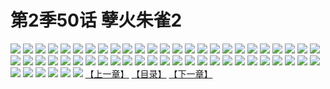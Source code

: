 # 第2季50话 孽火朱雀2
![](https://s1.baozimh.com/scomic/sanyanxiaotianlu-samanhua/0/492-idkj/1.jpg)
![](https://s1.baozimh.com/scomic/sanyanxiaotianlu-samanhua/0/492-idkj/2.jpg)
![](https://s1.baozimh.com/scomic/sanyanxiaotianlu-samanhua/0/492-idkj/3.jpg)
![](https://s1.baozimh.com/scomic/sanyanxiaotianlu-samanhua/0/492-idkj/4.jpg)
![](https://s1.baozimh.com/scomic/sanyanxiaotianlu-samanhua/0/492-idkj/5.jpg)
![](https://s1.baozimh.com/scomic/sanyanxiaotianlu-samanhua/0/492-idkj/6.jpg)
![](https://s1.baozimh.com/scomic/sanyanxiaotianlu-samanhua/0/492-idkj/7.jpg)
![](https://s1.baozimh.com/scomic/sanyanxiaotianlu-samanhua/0/492-idkj/8.jpg)
![](https://s1.baozimh.com/scomic/sanyanxiaotianlu-samanhua/0/492-idkj/9.jpg)
![](https://s1.baozimh.com/scomic/sanyanxiaotianlu-samanhua/0/492-idkj/10.jpg)
![](https://s1.baozimh.com/scomic/sanyanxiaotianlu-samanhua/0/492-idkj/11.jpg)
![](https://s1.baozimh.com/scomic/sanyanxiaotianlu-samanhua/0/492-idkj/12.jpg)
![](https://s1.baozimh.com/scomic/sanyanxiaotianlu-samanhua/0/492-idkj/13.jpg)
![](https://s1.baozimh.com/scomic/sanyanxiaotianlu-samanhua/0/492-idkj/14.jpg)
![](https://s1.baozimh.com/scomic/sanyanxiaotianlu-samanhua/0/492-idkj/15.jpg)
![](https://s1.baozimh.com/scomic/sanyanxiaotianlu-samanhua/0/492-idkj/16.jpg)
![](https://s1.baozimh.com/scomic/sanyanxiaotianlu-samanhua/0/492-idkj/17.jpg)
![](https://s1.baozimh.com/scomic/sanyanxiaotianlu-samanhua/0/492-idkj/18.jpg)
![](https://s1.baozimh.com/scomic/sanyanxiaotianlu-samanhua/0/492-idkj/19.jpg)
![](https://s1.baozimh.com/scomic/sanyanxiaotianlu-samanhua/0/492-idkj/20.jpg)
![](https://s1.baozimh.com/scomic/sanyanxiaotianlu-samanhua/0/492-idkj/21.jpg)
![](https://s1.baozimh.com/scomic/sanyanxiaotianlu-samanhua/0/492-idkj/22.jpg)
![](https://s1.baozimh.com/scomic/sanyanxiaotianlu-samanhua/0/492-idkj/23.jpg)
![](https://s1.baozimh.com/scomic/sanyanxiaotianlu-samanhua/0/492-idkj/24.jpg)
![](https://s1.baozimh.com/scomic/sanyanxiaotianlu-samanhua/0/492-idkj/25.jpg)
![](https://s1.baozimh.com/scomic/sanyanxiaotianlu-samanhua/0/492-idkj/26.jpg)
![](https://s1.baozimh.com/scomic/sanyanxiaotianlu-samanhua/0/492-idkj/27.jpg)
![](https://s1.baozimh.com/scomic/sanyanxiaotianlu-samanhua/0/492-idkj/28.jpg)
![](https://s1.baozimh.com/scomic/sanyanxiaotianlu-samanhua/0/492-idkj/29.jpg)
![](https://s1.baozimh.com/scomic/sanyanxiaotianlu-samanhua/0/492-idkj/30.jpg)
![](https://s1.baozimh.com/scomic/sanyanxiaotianlu-samanhua/0/492-idkj/31.jpg)
![](https://s1.baozimh.com/scomic/sanyanxiaotianlu-samanhua/0/492-idkj/32.jpg)
![](https://s1.baozimh.com/scomic/sanyanxiaotianlu-samanhua/0/492-idkj/33.jpg)
![](https://s1.baozimh.com/scomic/sanyanxiaotianlu-samanhua/0/492-idkj/34.jpg)
![](https://s1.baozimh.com/scomic/sanyanxiaotianlu-samanhua/0/492-idkj/35.jpg)
![](https://s1.baozimh.com/scomic/sanyanxiaotianlu-samanhua/0/492-idkj/36.jpg)
![](https://s1.baozimh.com/scomic/sanyanxiaotianlu-samanhua/0/492-idkj/37.jpg)
![](https://s1.baozimh.com/scomic/sanyanxiaotianlu-samanhua/0/492-idkj/38.jpg)
![](https://s1.baozimh.com/scomic/sanyanxiaotianlu-samanhua/0/492-idkj/39.jpg)
![](https://s1.baozimh.com/scomic/sanyanxiaotianlu-samanhua/0/492-idkj/40.jpg)
![](https://s1.baozimh.com/scomic/sanyanxiaotianlu-samanhua/0/492-idkj/41.jpg)
![](https://s1.baozimh.com/scomic/sanyanxiaotianlu-samanhua/0/492-idkj/42.jpg)
![](https://s1.baozimh.com/scomic/sanyanxiaotianlu-samanhua/0/492-idkj/43.jpg)
![](https://s1.baozimh.com/scomic/sanyanxiaotianlu-samanhua/0/492-idkj/44.jpg)
![](https://s1.baozimh.com/scomic/sanyanxiaotianlu-samanhua/0/492-idkj/45.jpg)
![](https://s1.baozimh.com/scomic/sanyanxiaotianlu-samanhua/0/492-idkj/46.jpg)
![](https://s1.baozimh.com/scomic/sanyanxiaotianlu-samanhua/0/492-idkj/47.jpg)
![](https://s1.baozimh.com/scomic/sanyanxiaotianlu-samanhua/0/492-idkj/48.jpg)
![](https://s1.baozimh.com/scomic/sanyanxiaotianlu-samanhua/0/492-idkj/49.jpg)
![](https://s1.baozimh.com/scomic/sanyanxiaotianlu-samanhua/0/492-idkj/50.jpg)
![](https://s1.baozimh.com/scomic/sanyanxiaotianlu-samanhua/0/492-idkj/51.jpg)
![](https://s1.baozimh.com/scomic/sanyanxiaotianlu-samanhua/0/492-idkj/52.jpg)
![](https://s1.baozimh.com/scomic/sanyanxiaotianlu-samanhua/0/492-idkj/53.jpg)
![](https://s1.baozimh.com/scomic/sanyanxiaotianlu-samanhua/0/492-idkj/54.jpg)
![](https://s1.baozimh.com/scomic/sanyanxiaotianlu-samanhua/0/492-idkj/55.jpg)
![](https://s1.baozimh.com/scomic/sanyanxiaotianlu-samanhua/0/492-idkj/56.jpg)
[【上一章】](./492.md)
[【目录】](./README.md)
[【下一章】](./494.md)
